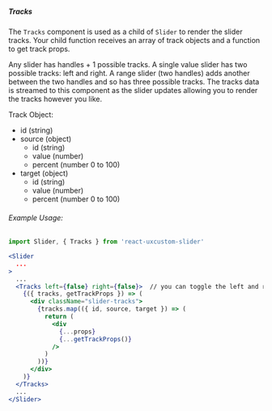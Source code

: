 ##### Tracks

The `Tracks` component is used as a child of `Slider` to render the slider tracks.
Your child function receives an array of track objects and a function to get track props.

Any slider has handles + 1 possible tracks.  A single value slider has two possible tracks: left and right.
A range slider (two handles) adds another between the two handles and so has three possible tracks.
The tracks data is streamed to this component as the slider updates allowing you to render the tracks however you like.

Track Object:

- id (string)
- source (object)
	- id (string)
	- value (number)
	- percent (number 0 to 100)
- target (object)
	- id (string)
	- value (number)
	- percent (number 0 to 100)

###### Example Usage:
```jsx
import Slider, { Tracks } from 'react-uxcustom-slider'

<Slider
  ...
>
  ...
  <Tracks left={false} right={false}>  // you can toggle the left and right tracks
    {({ tracks, getTrackProps }) => (
      <div className="slider-tracks">
        {tracks.map(({ id, source, target }) => (
          return (
            <div
              {...props}
              {...getTrackProps()}
            />
          )
        ))}
      </div>
    )}
  </Tracks>
  ...
</Slider>
```